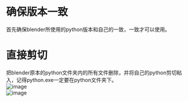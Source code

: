 # 确保版本一致
首先确保blender所使用的python版本和自己的一致，一致才可以使用。  

# 直接剪切
把blender原本的python文件夹内的所有文件删除，并将自己的python剪切粘入，记得python.exe一定要在python文件夹下。  
![image](https://github.com/user-attachments/assets/86e86169-44e6-4447-baa3-4d23f3c389c7)  
![image](https://github.com/user-attachments/assets/91a4e82c-3d50-4f0f-a663-6a44bcb277a7)
